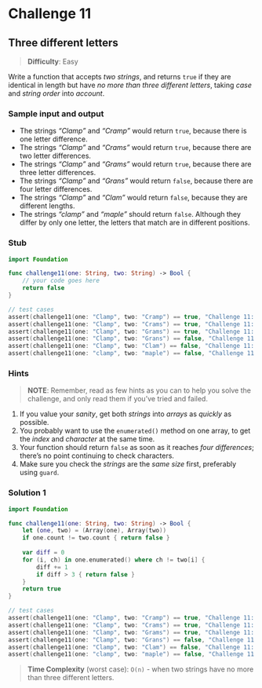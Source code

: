 # Challenge 11

## Three different letters

> **Difficulty**: Easy

Write a function that accepts *two strings*, and returns `true` if they are identical in length but have *no more than three different letters*, taking *case* and *string order* into *account*.

### Sample input and output

- The strings *“Clamp”* and *“Cramp”* would return `true`, because there is one letter difference.
- The strings *“Clamp”* and *“Crams”* would return `true`, because there are two letter differences.
- The strings *“Clamp”* and *“Grams”* would return `true`, because there are three letter differences.
- The strings *“Clamp”* and *“Grans”* would return `false`, because there are four letter differences.
- The strings *“Clamp”* and *“Clam”* would return `false`, because they are different lengths.
- The strings *“clamp”* and *“maple”* should return `false`. Although they differ by only one letter, the letters that match are in different positions.

### Stub

``` swift
import Foundation

func challenge11(one: String, two: String) -> Bool { 
    // your code goes here
    return false
}

// test cases
assert(challenge11(one: "Clamp", two: "Cramp") == true, "Challenge 11: Test #1 - failed")
assert(challenge11(one: "Clamp", two: "Crams") == true, "Challenge 11: Test #2 - failed")
assert(challenge11(one: "Clamp", two: "Grams") == true, "Challenge 11: Test #3 - failed")
assert(challenge11(one: "Clamp", two: "Grans") == false, "Challenge 11: Test #4 - failed")
assert(challenge11(one: "Clamp", two: "Clam") == false, "Challenge 11: Test #5 - failed")
assert(challenge11(one: "clamp", two: "maple") == false, "Challenge 11: Test #6 - failed")
```

### Hints

> **NOTE**: Remember, read as few hints as you can to help you solve the challenge, and only read them if you’ve tried and failed.

1. If you value your *sanity*, get both *strings* into *arrays* as *quickly* as possible.
2. You probably want to use the `enumerated()` method on one array, to get the *index* and *character* at the same time.
3. Your function should return `false` as soon as it reaches *four differences*; there’s no point continuing to check characters.
4. Make sure you check the *strings* are the *same size* first, preferably using `guard`.

### Solution 1

``` swift
import Foundation

func challenge11(one: String, two: String) -> Bool {
    let (one, two) = (Array(one), Array(two))
    if one.count != two.count { return false }
    
    var diff = 0
    for (i, ch) in one.enumerated() where ch != two[i] {
        diff += 1
        if diff > 3 { return false }
    }
    return true
}

// test cases
assert(challenge11(one: "Clamp", two: "Cramp") == true, "Challenge 11: Test #1 - failed")
assert(challenge11(one: "Clamp", two: "Crams") == true, "Challenge 11: Test #2 - failed")
assert(challenge11(one: "Clamp", two: "Grams") == true, "Challenge 11: Test #3 - failed")
assert(challenge11(one: "Clamp", two: "Grans") == false, "Challenge 11: Test #4 - failed")
assert(challenge11(one: "Clamp", two: "Clam") == false, "Challenge 11: Test #5 - failed")
assert(challenge11(one: "clamp", two: "maple") == false, "Challenge 11: Test #6 - failed")
```

> **Time Complexity** (worst case): `O(n)` - when two strings have no more than three different letters.
